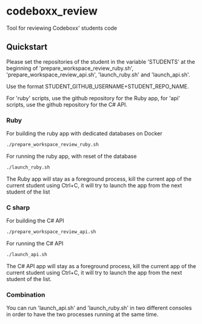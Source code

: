 # codeboxx_review
Tool for reviewing Codeboxx' students code

## Quickstart

Please set the repositories of the student in the variable 'STUDENTS' at the beginning of 'prepare_workspace_review_ruby.sh', 'prepare_workspace_review_api.sh', 'launch_ruby.sh' and 'launch_api.sh'.

Use the format STUDENT_GITHUB_USERNAME+STUDENT_REPO_NAME.

For 'ruby' scripts, use the github repository for the Ruby app, for 'api' scripts, use the github repository for the C# API.

### Ruby

For building the ruby app with dedicated databases on Docker

```bash
./prepare_workspace_review_ruby.sh
```

For running the ruby app, with reset of the database

```bash
./launch_ruby.sh
```

The Ruby app will stay as a foreground process, kill the current app of the current student using Ctrl+C, it will try to launch the app from the next student of the list

### C sharp

For building the C# API

```bash
./prepare_workspace_review_api.sh
```

For running the C# API

```bash
./launch_api.sh
```

The C# API app will stay as a foreground process, kill the current app of the current student using Ctrl+C, it will try to launch the app from the next student of the list.

### Combination

You can run 'launch_api.sh' and 'launch_ruby.sh' in two different consoles in order to have the two processes running at the same time.